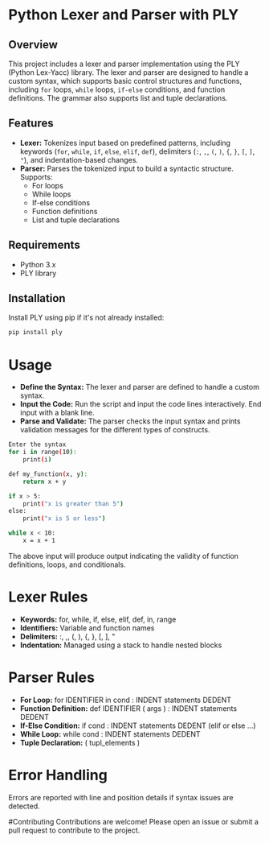 # Python Lexer and Parser with PLY

## Overview

This project includes a lexer and parser implementation using the PLY (Python Lex-Yacc) library. The lexer and parser are designed to handle a custom syntax, which supports basic control structures and functions, including `for` loops, `while` loops, `if-else` conditions, and function definitions. The grammar also supports list and tuple declarations.

## Features

- **Lexer:** Tokenizes input based on predefined patterns, including keywords (`for`, `while`, `if`, `else`, `elif`, `def`), delimiters (`:`, `,`, `(`, `)`, `{`, `}`, `[`, `]`, `"`), and indentation-based changes.
- **Parser:** Parses the tokenized input to build a syntactic structure. Supports:
  - For loops
  - While loops
  - If-else conditions
  - Function definitions
  - List and tuple declarations

## Requirements

- Python 3.x
- PLY library

## Installation

Install PLY using pip if it's not already installed:

```bash
pip install ply
```

# Usage
- **Define the Syntax:** The lexer and parser are defined to handle a custom syntax.
- **Input the Code:** Run the script and input the code lines interactively. End input with a blank line.
- **Parse and Validate:** The parser checks the input syntax and prints validation messages for the different types of constructs.

```bash
Enter the syntax
for i in range(10):
    print(i)

def my_function(x, y):
    return x + y

if x > 5:
    print("x is greater than 5")
else:
    print("x is 5 or less")

while x < 10:
    x = x + 1
```

The above input will produce output indicating the validity of function definitions, loops, and conditionals.

# Lexer Rules
- **Keywords:** for, while, if, else, elif, def, in, range
- **Identifiers:** Variable and function names
- **Delimiters:** :, ,, (, ), {, }, [, ], "
- **Indentation:** Managed using a stack to handle nested blocks
# Parser Rules
- **For Loop:** for IDENTIFIER in cond : INDENT statements DEDENT
- **Function Definition:** def IDENTIFIER ( args ) : INDENT statements DEDENT
- **If-Else Condition:** if cond : INDENT statements DEDENT (elif or else ...)
- **While Loop:** while cond : INDENT statements DEDENT
- **Tuple Declaration:** ( tupl_elements )

# Error Handling

Errors are reported with line and position details if syntax issues are detected.

#Contributing
Contributions are welcome! Please open an issue or submit a pull request to contribute to the project.
